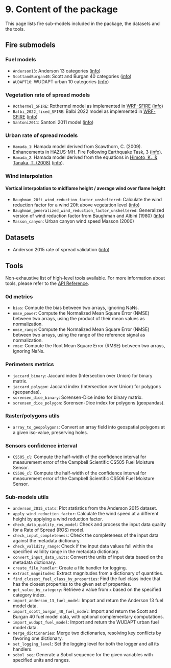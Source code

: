 # 9. Content of the package

This page lists fire sub-models included in the package, the datasets and the tools.

## Fire submodels
### Fuel models

- `Anderson13`: Anderson 13 categories ([info](./fire_models_info/21_fuel_models/02_Anderson.md))
- `ScottandBurgan40`: Scott and Burgan 40 categories ([info](./fire_models_info/21_fuel_models/03_SB40.md))
- `WUDAPT10`: WUDAPT urban 10 categories ([info](./fire_models_info/21_fuel_models/50_WUDAPT.md))

### Vegetation rate of spread models

- `Rothermel_SFIRE`: Rothermel model as implemented in [WRF-SFIRE](https://github.com/openwfm/WRF-SFIRE) ([info](./fire_models_info/22_rate_of_spread_models/02_Rothermel.md))
- `Balbi_2022_fixed_SFIRE`: Balbi 2022 model as implemented in [WRF-SFIRE](https://github.com/openwfm/WRF-SFIRE) ([info](./fire_models_info/22_rate_of_spread_models/03_Balbi2022.md))
- `Santoni2011`: Santoni 2011 model ([info](./fire_models_info/22_rate_of_spread_models/04_Santoni2011.md))

### Urban rate of spread models
- `Hamada_1`: Hamada model derived from Scawthorn, C. (2009). Enhancements in HAZUS-MH. Fire Following Earthquake Task, 3 ([info](./fire_models_info/22_rate_of_spread_models/50_Hamada1.md)).
- `Hamada_2`: Hamada model derived from the equations in [Himoto, K., & Tanaka, T. (2008)](https://doi.org/10.1016/j.firesaf.2007.12.008) ([info](./fire_models_info/22_rate_of_spread_models/51_Hamada2.md)).

### Wind interpolation 

#### Vertical interpolation to midflame height / average wind over flame height

- `Baughman_20ft_wind_reduction_factor_unsheltered`: Calculate the wind reduction factor for a wind 20ft above vegetation level ([info](./fire_models_info/23_wind_red_factor/index.md))
- `Baughman_generalized_wind_reduction_factor_unsheltered`: Generalized version of wind reduction factor from Baughman and Albini (1980) ([info](./fire_models_info/23_wind_red_factor/index.md))
- `Masson_canyon`: Urban canyon wind speed Masson (2000)

## Datasets

- Anderson 2015 rate of spread validation ([info](./dataset_experiments/Anderson_2015_dataset.md))

## Tools

Non-exhaustive list of high-level tools available. For more information about tools, please refer to the [API Reference](./api/index.rst).

### 0d metrics
- `bias`: Compute the bias between two arrays, ignoring NaNs.
- `nmse_power`: Compute the Normalized Mean Square Error (NMSE) between two arrays, using the product of their mean values as normalization.
- `nmse_range`: Compute the Normalized Mean Square Error (NMSE) between two arrays, using the range of the reference signal as normalization.
- `rmse`: Compute the Root Mean Square Error (RMSE) between two arrays, ignoring NaNs.

### Perimeters metrics

- `jaccard_binary`: Jaccard index (Intersection over Union) for binary matrix.
- `jaccard_polygon`: Jaccard index (Intersection over Union) for polygons (geopandas).
- `sorensen_dice_binary`: Sorensen-Dice index for binary matrix.
- `sorensen_dice_polygon`: Sorensen-Dice index for polygons (geopandas).

### Raster/polygons utils

- `array_to_geopolygons`: Convert an array field into geospatial polygons at a given iso-value, preserving holes.

### Sensors confidence interval

- `CS505_cl`: Compute the half-width of the confidence interval for measurement error of the Campbell Scientific CS505 Fuel Moisture Sensor.
- `CS506_cl`: Compute the half-width of the confidence interval for measurement error of the Campbell Scientific CS506 Fuel Moisture Sensor.

### Sub-models utils

- `anderson_2015_stats`: Plot statistics from the Anderson 2015 dataset.
- `apply_wind_reduction_factor`: Calculate the wind speed at a different height by applying a wind reduction factor.
- `check_data_quality_ros_model`: Check and process the input data quality for a Rate of Spread (ROS) model.
- `check_input_completeness`: Check the completeness of the input data against the metadata dictionary.
- `check_validity_range`: Check if the input data values fall within the specified validity range in the metadata dictionary.
- `convert_input_data_units`: Convert the units of input data based on the metadata dictionary.
- `create_file_handler`: Create a file handler for logging.
- `extract_magnitudes`: Extract magnitudes from a dictionary of quantities.
- `find_closest_fuel_class_by_properties`: Find the fuel class index that has the closest properties to the given set of properties.
- `get_value_by_category`: Retrieve a value from `x` based on the specified category index.
- `import_anderson_13_fuel_model`: Import and return the Anderson 13 fuel model data.
- `import_scott_burgan_40_fuel_model`: Import and return the Scott and Burgan 40 fuel model data, with optional complementary computations.
- `import_wudapt_fuel_model`: Import and return the WUDAPT urban fuel model data.
- `merge_dictionaries`: Merge two dictionaries, resolving key conflicts by favoring one dictionary.
- `set_logging_level`: Set the logging level for both the logger and all its handlers.
- `sobol_seq`: Generate a Sobol sequence for the given variables with specified units and ranges.
